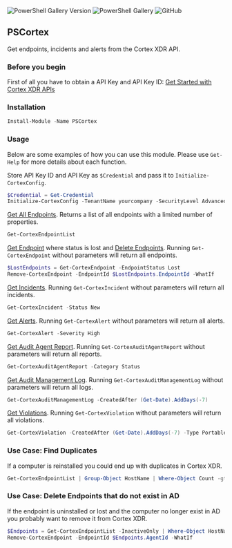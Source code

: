 ![PowerShell Gallery Version](https://img.shields.io/powershellgallery/v/PSCortex?color=808000&logo=powershell&logoColor=lightgrey&style=flat-square)
![PowerShell Gallery](https://img.shields.io/powershellgallery/dt/PSCortex?color=808000&style=flat-square)
![GitHub](https://img.shields.io/github/license/lahell/PSCortex?color=808000&style=flat-square)
## PSCortex

Get endpoints, incidents and alerts from the Cortex XDR API. 

### Before you begin
First of all you have to obtain a API Key and API Key ID: [Get Started with Cortex XDR APIs](https://docs-cortex.paloaltonetworks.com/r/Cortex-XDR/Cortex-XDR-API-Reference/Get-Started-with-APIs)

### Installation

```PowerShell
Install-Module -Name PSCortex
```

### Usage
Below are some examples of how you can use this module. Please use `Get-Help` for more details about each function.

 Store API Key ID and API Key as `$Credential` and pass it to `Initialize-CortexConfig`.
```PowerShell
$Credential = Get-Credential
Initialize-CortexConfig -TenantName yourcompany -SecurityLevel Advanced -Region EU -Credential $Credential
```

[Get All Endpoints](https://docs-cortex.paloaltonetworks.com/r/Cortex-XDR-REST-API/Get-All-Endpoints). Returns a list of all endpoints with a limited number of properties.
```PowerShell
Get-CortexEndpointList
```

[Get Endpoint](https://docs-cortex.paloaltonetworks.com/r/Cortex-XDR-REST-API/Get-Endpoint) where status is lost and [Delete Endpoints](https://docs-cortex.paloaltonetworks.com/r/Cortex-XDR-REST-API/Delete-Endpoints). Running `Get-CortexEndpoint` without parameters will return all endpoints.
```PowerShell
$LostEndpoints = Get-CortexEndpoint -EndpointStatus Lost
Remove-CortexEndpoint -EndpointId $LostEndpoints.EndpointId -WhatIf
```

[Get Incidents](https://docs-cortex.paloaltonetworks.com/r/Cortex-XDR-REST-API/Get-all-Incidents). Running `Get-CortexIncident` without parameters will return all incidents.
```PowerShell
Get-CortexIncident -Status New
```

[Get Alerts](https://docs-cortex.paloaltonetworks.com/r/Cortex-XDR-REST-API/Get-all-Alerts). Running `Get-CortexAlert` without parameters will return all alerts.
```PowerShell
Get-CortexAlert -Severity High
```

[Get Audit Agent Report](https://docs-cortex.paloaltonetworks.com/r/Cortex-XDR-REST-API/Get-Audit-Agent-Report). Running `Get-CortexAuditAgentReport` without parameters will return all reports.
```PowerShell
Get-CortexAuditAgentReport -Category Status
```

[Get Audit Management Log](https://docs-cortex.paloaltonetworks.com/r/Cortex-XDR-REST-API/Get-Audit-Management-Log). Running `Get-CortexAuditManagementLog` without parameters will return all logs.
```PowerShell
Get-CortexAuditManagementLog -CreatedAfter (Get-Date).AddDays(-7)
```

[Get Violations](https://docs-cortex.paloaltonetworks.com/r/Cortex-XDR-REST-API/Get-Violations). Running `Get-CortexViolation` without parameters will return all violations.
```PowerShell
Get-CortexViolation -CreatedAfter (Get-Date).AddDays(-7) -Type PortableDevice
```

### Use Case: Find Duplicates
If a computer is reinstalled you could end up with duplicates in Cortex XDR.
```PowerShell
Get-CortexEndpointList | Group-Object HostName | Where-Object Count -gt 1 | Select-Object -ExpandProperty Group
```

### Use Case: Delete Endpoints that do not exist in AD
If the endpoint is uninstalled or lost and the computer no longer exist in AD you probably want to remove it from Cortex XDR.
```PowerShell
$Endpoints = Get-CortexEndpointList -InactiveOnly | Where-Object HostName -notin (Get-ADComputer -Filter *).Name
Remove-CortexEndpoint -EndpointId $Endpoints.AgentId -WhatIf
```